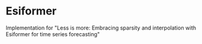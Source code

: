 # Esiformer
Implementation for "Less is more: Embracing sparsity and interpolation with Esiformer for time series forecasting"
